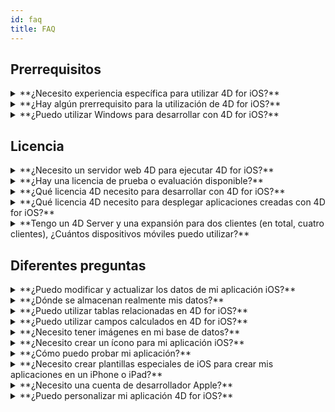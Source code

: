 ```yaml
---
id: faq
title: FAQ
---
```


## Prerrequisitos

<details>
<summary>
    **¿Necesito experiencia específica para utilizar 4D for iOS?**
</summary>

Con 4D for iOS, puede crear fácilmente proyectos móviles directamente desde 4D, sin necesidad de experiencia previa en la creación de aplicaciones iOS nativas!

El editor de proyectos móviles se ha diseñado para que pueda utilizar 4D for iOS sin ningún conocimiento específico en el desarrollo de aplicaciones móviles.

</details>

<details>
<summary>
**¿Hay algún prerrequisito para la utilización de 4D for iOS?**
</summary>

### Tabla de comparación de versión

| Xcode  | Swift | iOS  | 4D        | iOS 13.0 |
| ------ | ----- | ---- | --------- | -------- |
| 12.0   | 5.3   | 14.0 | 18R5 beta | 10.15.2  |
| 12.0   | 5.3   | 14.0 | 18R4      | 10.15.2  |
| 11.5   | 5.2.4 | 13.5 | 18R3      | 10.15.2  |
| 11.4   | 5.2   | 13.4 | 18.2      | 10.15.2  |
| 11.3.1 | 5.1.3 | 13.3 | 18.1      | 10.14.4  |
| 11.3.1 | 5.1.3 | 13.3 | 18R2      | 10.14.4  |
| 11.2   | 5.1   | 13.2 | 18        | 10.14.4  |
| 10.2.1 | 5.0   | 12.2 | 17R6      | 10.14.4  |
| 10.2   | 4.2.1 | 12.2 | 17R5      | 10.14.3  |
| 10.1   | 4.2.1 | 12   | 17R4      | 10.13.6  |
| 10.0   | 4.2   | 12   | 17R3      | 10.13.6  |
| 9.4    | 4.1.2 | 11.4 | 17R2      | 10.13.2  |
| 9.3.1  | 4.1   | 11.3 | 17R2      | 10.13.2  |

En caso de que necesite una versión anterior de Xcode, puede descargarla aquí: https://developer.apple.com/download/more/

=> Solo los desarrolladores registrados pueden descargar versiones previas a través del sitio web de desarrolladores de Apple.

Vea la lista de requisitos previos [aquí](prerequisites.html).

</details>


<details>
<summary>
**¿Puedo utilizar Windows para desarrollar con 4D for iOS?**
</summary>

No. Debe desarrollar en macOS, ya que necesitamos XCode para compilar la aplicación final y para ejecutar el simulador.

</details>


## Licencia

<details>
<summary>
**¿Necesito un servidor web 4D para ejecutar 4D for iOS?**
</summary>

No, 4D for iOS está incluido en 4D Server v17 R2 y superiores.

</details>



<details>
<summary>
**¿Hay una licencia de prueba o evaluación disponible?**
</summary>

Si ya tiene una licencia 4D Developer Pro o 4D Server para 4D v17 R2 o posterior, se incluye 4D for iOS.

Si no es un Partner 4D o no participa en el programa de mantenimiento de 4D, debe esperar la salida de 4D v18.

</details>


<details>
<summary>
**¿Qué licencia 4D necesito para desarrollar con 4D for iOS?**
</summary>

Necesita una licencia 4D Developer Pro v17 R2 o superior (macOS) para desarrollar aplicaciones 4D for iOS.

</details>


<details>
<summary>
**¿Qué licencia 4D necesito para desplegar aplicaciones creadas con 4D for iOS?**
</summary>

Necesita una licencia 4D Server (macOS o Windows) v17 R2 o una más reciente para implementar aplicaciones 4D for iOS.

No se necesita licencia adicional. Sus aplicaciones 4D for iOS compartirán las mismas licencias que las de 4D Remote (cliente).

Los clientes pueden conectarse en PC Mac o Windows o iPhones, siempre que la licencia del 4D Server cubra la cantidad total de usuarios concurrentes.

</details>


<details>
<summary>
**Tengo un 4D Server y una expansión para dos clientes (en total, cuatro clientes), ¿Cuántos dispositivos móviles puedo utilizar?**
</summary>

Puede utilizar hasta cuatro dispositivos móviles.

</details>


## Diferentes preguntas

<details>
<summary>
**¿Puedo modificar y actualizar los datos de mi aplicación iOS?**
</summary>

Sí, claro.

</details>

<details>
<summary>
**¿Dónde se almacenan realmente mis datos?**
</summary>

Sus datos se almacenan localmente en su dispositivo iOS. Esto le permite acceder a sus datos en modo fuera de línea.

</details>


<details>
<summary>
**¿Puedo utilizar tablas relacionadas en 4D for iOS?**
</summary>

Sabemos que utiliza muchas tablas relacionadas para sus aplicaciones y estamos trabajando para acceder a las tablas relacionadas en una futura versión de 4D for iOS.

</details>


<details>
<summary>
**¿Puedo utilizar campos calculados en 4D for iOS?**
</summary>

Puede crear campos precalculados en 4D y publicarlos desde la [ Sección de estructura ](structure.html) del editor de proyectos de 4D for iOS.

</details>


<details>
<summary>
**¿Necesito tener imágenes en mi base de datos?**
</summary>

Las imágenes no son obligatorias, pero le recomendamos que las utilice para ofrecer la mejor experiencia de usuario.

4D for iOS ofrece una variedad de plantillas de [formularios listados ](list-form-templates.html) y [ formularios detallados](detail-form-templates.html). Con o sin imágenes, con gráficos...

</details>

<details>
<summary>
**¿Necesito crear un ícono para mi aplicación iOS?**
</summary>

Es muy recomendable tener un icono para su aplicación 4D for iOS. Si no tiene uno, se mostrará el icono por defecto (el logo 4D).

Si ya tiene un icono para su aplicación 4D, puede arrastrarlo y soltarlo directamente en el área de iconos en la sección [ General ](general.html) del editor del proyecto.

</details>


<details>
<summary>
**¿Cómo puedo probar mi aplicación?**
</summary>

4D for iOS le permite probar sus aplicaciones en el [ Simulador](simulator.html). Para probar su aplicación en su dispositivo iOS, necesita tener una ** cuenta de desarrollador de Apple de pago ** (install-device.html) (iPhone y iPad).

** Nota: ** para instalar su aplicación con una ** cuenta Apple de desarrollador gratuita**, puede abrir su proyecto iOS generado e instalar su aplicación con Xcode.

</details>


<details>
<summary>
**¿Necesito crear plantillas especiales de iOS para crear mis aplicaciones en un iPhone o iPad?**
</summary>

Todas las plantillas disponibles en 4D for iOS están optimizadas para iPhone. También funcionan bien en iPads.

</details>



<details>
<summary>
     **¿Necesito una cuenta de desarrollador Apple?**
</summary>

Para probar su aplicación, deberá crear al menos una [ cuenta gratuita de desarrollador Apple](free-developer-account.html).

Para desplegar una aplicación 4D for iOS, deberá inscribirse en el [Apple Developer Enterprise Program](register-apple-developer-enterprise-program.html) (para un despliegue interno) o en el [Apple Developer Program](register-apple-developer-program-organization.html) (para un despliegue en App Store).

</details>

<details>
<summary>
**¿Puedo personalizar mi aplicación 4D for iOS?**
</summary>

4D for iOS genera un proyecto Xcode real que puede [ abrir y modificar ](open-xcode.html) según sus necesidades.

</details>




